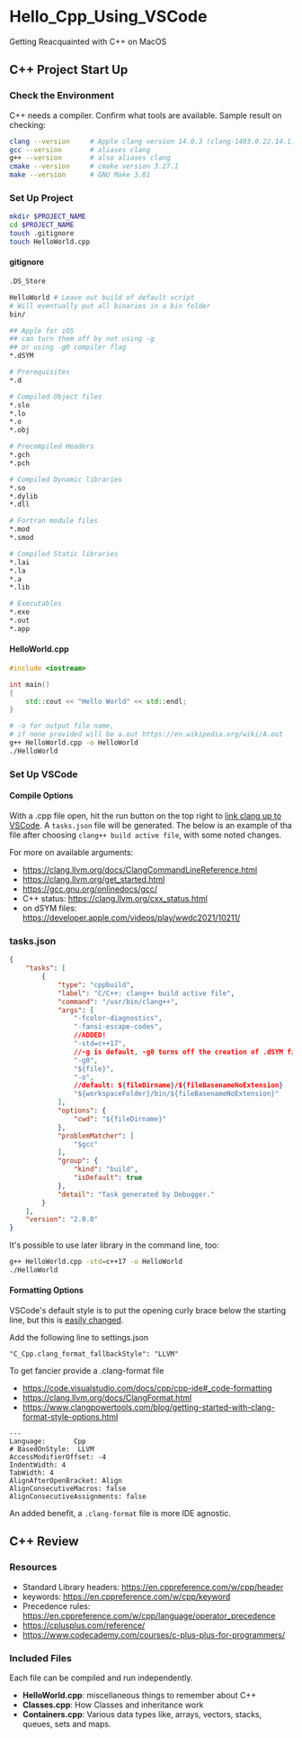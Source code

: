 # Hello_Cpp_Using_VSCode

Getting Reacquainted with C++ on MacOS

## C++ Project Start Up

### Check the Environment

C++ needs a compiler. Confirm what tools are available. Sample result on checking:

```zsh
clang --version     # Apple clang version 14.0.3 (clang-1403.0.22.14.1)
gcc --version       # aliases clang
g++ --version       # also aliases clang
cmake --version     # cmake version 3.27.1
make --version      # GNU Make 3.81
```

### Set Up Project

```zsh
mkdir $PROJECT_NAME
cd $PROJECT_NAME
touch .gitignore
touch HelloWorld.cpp
```

#### gitignore

```bash
.DS_Store

HelloWorld # Leave out build of default script
# Will eventually put all binaries in a bin folder
bin/

## Apple for iOS
## can turn them off by not using -g 
## or using -g0 compiler flag
*.dSYM

# Prerequisites
*.d

# Compiled Object files
*.slo
*.lo
*.o
*.obj

# Precompiled Headers
*.gch
*.pch

# Compiled Dynamic libraries
*.so
*.dylib
*.dll

# Fortran module files
*.mod
*.smod

# Compiled Static libraries
*.lai
*.la
*.a
*.lib

# Executables
*.exe
*.out
*.app
```


#### HelloWorld.cpp

```cpp
#include <iostream>

int main()
{
    std::cout << "Hello World" << std::endl;
}
```

```zsh
# -o for output file name, 
# if none provided will be a.out https://en.wikipedia.org/wiki/A.out
g++ HelloWorld.cpp -o HelloWorld
./HelloWorld
```

### Set Up VSCode

#### Compile Options

With a .cpp file open, hit the run button on the top right to [link clang up to VSCode](https://code.visualstudio.com/docs/cpp/config-clang-mac). A `tasks.json` file will be generated. The below is an example of tha file after choosing `clang++ build active file`, with some noted changes. 

For more on available arguments: 
 - https://clang.llvm.org/docs/ClangCommandLineReference.html
 - https://clang.llvm.org/get_started.html
 - https://gcc.gnu.org/onlinedocs/gcc/
 - C++ status: https://clang.llvm.org/cxx_status.html
 - on dSYM files: https://developer.apple.com/videos/play/wwdc2021/10211/

### tasks.json

```json
{
    "tasks": [
        {
            "type": "cppbuild",
            "label": "C/C++: clang++ build active file",
            "command": "/usr/bin/clang++",
            "args": [
                "-fcolor-diagnostics",
                "-fansi-escape-codes",
                //ADDED!
                "-std=c++17",
                //-g is default, -g0 turns off the creation of .dSYM files
                "-g0",
                "${file}",
                "-o",
                //default: ${fileDirname}/${fileBasenameNoExtension}
                "${workspaceFolder}/bin/${fileBasenameNoExtension}"
            ],
            "options": {
                "cwd": "${fileDirname}"
            },
            "problemMatcher": [
                "$gcc"
            ],
            "group": {
                "kind": "build",
                "isDefault": true
            },
            "detail": "Task generated by Debugger."
        }
    ],
    "version": "2.0.0"
}
```

It's possible to use later library in the command line, too: 

```zsh
g++ HelloWorld.cpp -std=c++17 -o HelloWorld
./HelloWorld
```

#### Formatting Options

VSCode's default style is to put the opening curly brace below the starting line, but this is [easily changed](https://stackoverflow.com/questions/46111834/format-curly-braces-on-same-line-in-c-vscode).

Add the following line to settings.json 

```
"C_Cpp.clang_format_fallbackStyle": "LLVM"
```

To get fancier provide a .clang-format file
- https://code.visualstudio.com/docs/cpp/cpp-ide#_code-formatting
- https://clang.llvm.org/docs/ClangFormat.html
- https://www.clangpowertools.com/blog/getting-started-with-clang-format-style-options.html

```
---
Language:    	Cpp
# BasedOnStyle:  LLVM
AccessModifierOffset: -4
IndentWidth: 4
TabWidth: 4
AlignAfterOpenBracket: Align
AlignConsecutiveMacros: false
AlignConsecutiveAssignments: false
```

An added benefit, a `.clang-format` file is more IDE agnostic. 

## C++ Review

### Resources

- Standard Library headers: https://en.cppreference.com/w/cpp/header
- keywords: https://en.cppreference.com/w/cpp/keyword
- Precedence rules: https://en.cppreference.com/w/cpp/language/operator_precedence
- https://cplusplus.com/reference/ 
- https://www.codecademy.com/courses/c-plus-plus-for-programmers/

### Included Files

Each file can be compiled and run independently.

- **HelloWorld.cpp**: miscellaneous things to remember about C++
- **Classes.cpp**: How Classes and inheritance work
- **Containers.cpp**: Various data types like, arrays, vectors, stacks, queues, sets and maps. 